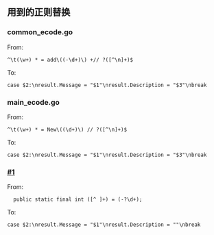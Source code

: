 ## 用到的正则替换

### common_ecode.go

From:
```
^\t(\w+) * = add\((-\d+)\) +// ?([^\n]+)$
```

To:
```
case $2:\nresult.Message = "$1"\nresult.Description = "$3"\nbreak
```

### main_ecode.go

From:
```
^\t(\w+) * = New\((\d+)\) // ?([^\n]+)$
```

To:
```
case $2:\nresult.Message = "$1"\nresult.Description = "$3"\nbreak
```

### [#1](https://github.com/Yesterday17/bilibili-errorcode/issues/1)
From:
```
  public static final int ([^ ]+) = (-?\d+);
```

To:
```
case $2:\nresult.Message = "$1"\nresult.Description = ""\nbreak
```